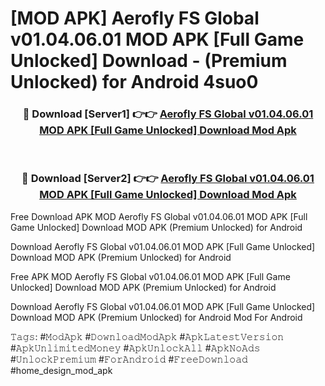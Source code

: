 # [MOD APK] Aerofly FS Global v01.04.06.01 MOD APK [Full Game Unlocked] Download - (Premium Unlocked) for Android 4suo0



<div align="center">
<h3>🔴 Download [Server1] 👉👉 <a href="https://momento.my/?title=Aerofly_FS_Global_v01.04.06.01_MOD_APK_[Full_Game_Unlocked]_Download">Aerofly FS Global v01.04.06.01 MOD APK [Full Game Unlocked] Download Mod Apk</a></h3><br>

<h3>🔴 Download [Server2] 👉👉 <a href="https://momento.my/?title=Aerofly_FS_Global_v01.04.06.01_MOD_APK_[Full_Game_Unlocked]_Download">Aerofly FS Global v01.04.06.01 MOD APK [Full Game Unlocked] Download Mod Apk</a></h3>
</div>



Free Download APK MOD Aerofly FS Global v01.04.06.01 MOD APK [Full Game Unlocked] Download MOD APK (Premium Unlocked) for Android

Download Aerofly FS Global v01.04.06.01 MOD APK [Full Game Unlocked] Download MOD APK (Premium Unlocked) for Android

Free APK MOD Aerofly FS Global v01.04.06.01 MOD APK [Full Game Unlocked] Download MOD APK (Premium Unlocked) for Android

Download Aerofly FS Global v01.04.06.01 MOD APK [Full Game Unlocked] Download MOD APK (Premium Unlocked) for Android Mod For Android

𝚃𝚊𝚐𝚜: #𝙼𝚘𝚍𝙰𝚙𝚔 #𝙳𝚘𝚠𝚗𝚕𝚘𝚊𝚍𝙼𝚘𝚍𝙰𝚙𝚔 #𝙰𝚙𝚔𝙻𝚊𝚝𝚎𝚜𝚝𝚅𝚎𝚛𝚜𝚒𝚘𝚗 #𝙰𝚙𝚔𝚄𝚗𝚕𝚒𝚖𝚒𝚝𝚎𝚍𝙼𝚘𝚗𝚎𝚢 #𝙰𝚙𝚔𝚄𝚗𝚕𝚘𝚌𝚔𝙰𝚕𝚕 #𝙰𝚙𝚔𝙽𝚘𝙰𝚍𝚜 #𝚄𝚗𝚕𝚘𝚌𝚔𝙿𝚛𝚎𝚖𝚒𝚞𝚖 #𝙵𝚘𝚛𝙰𝚗𝚍𝚛𝚘𝚒𝚍 #𝙵𝚛𝚎𝚎𝙳𝚘𝚠𝚗𝚕𝚘𝚊𝚍 #home_design_mod_apk
